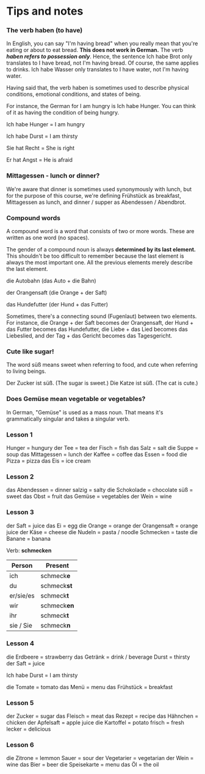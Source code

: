 # Tips and notes
### The verb haben (to have)

In English, you can say "I'm having bread" when you really mean that you're eating or about to eat bread. **This does not work in German.** The verb **_haben refers to possession only_**. Hence, the sentence Ich habe Brot only translates to I have bread, not I'm having bread. Of course, the same applies to drinks. Ich habe Wasser only translates to I have water, not I'm having water.

Having said that, the verb haben is sometimes used to describe physical conditions, emotional conditions, and states of being.

For instance, the German for I am hungry is Ich habe Hunger. You can think of it as having the condition of being hungry.

Ich habe Hunger = I am hungry

Ich habe Durst = I am thirsty

Sie hat Recht = She is right

Er hat Angst = He is afraid

### Mittagessen - lunch or dinner?

We're aware that dinner is sometimes used synonymously with lunch, but for the purpose of this course, we're defining Frühstück as breakfast, Mittagessen as lunch, and dinner / supper as Abendessen / Abendbrot.

### Compound words

A compound word is a word that consists of two or more words. These are written as one word (no spaces).

The gender of a compound noun is always **determined by its last element.** This shouldn't be too difficult to remember because the last element is always the most important one. All the previous elements merely describe the last element.

die Autobahn (das Auto + die Bahn)

der Orangensaft (die Orange + der Saft)

das Hundefutter (der Hund + das Futter)

Sometimes, there's a connecting sound (Fugenlaut) between two elements. For instance, die Orange + der Saft becomes der Orangensaft, der Hund + das Futter becomes das Hundefutter, die Liebe + das Lied becomes das Liebeslied, and der Tag + das Gericht becomes das Tagesgericht.

### Cute like sugar!

The word süß means sweet when referring to food, and cute when referring to living beings.

Der Zucker ist süß. (The sugar is sweet.)
Die Katze ist süß. (The cat is cute.)

### Does Gemüse mean vegetable or vegetables?

In German, "Gemüse" is used as a mass noun. That means it's grammatically singular and takes a singular verb.

### Lesson 1
Hunger = hungury
der Tee = tea
der Fisch = fish
das Salz = salt
die Suppe = soup
das Mittagessen = lunch
der Kaffee = coffee
das Essen = food
die Pizza = pizza
das Eis = ice cream

### Lesson 2
das Abendessen = dinner
salzig = salty
die Schokolade = chocolate
süß = sweet
das Obst = fruit
das Gemüse = vegetables
der Wein = wine

### Lesson 3
der Saft = juice
das Ei = egg
die Orange = orange
der Orangensaft = orange juice
der Käse = cheese
die Nudeln = pasta / noodle
Schmecken = taste
die Banane = banana

Verb: **schmecken**

|   Person  |    Present  |
| --------- | ----------- |
| ich       | schmeck**e**  |
| du        | schmeck**st**  |
| er/sie/es | schmeck**t**  |
| wir       | schmeck**en**  |
| ihr       | schmeck**t**  |
| sie / Sie | schmeck**n** |

### Lesson 4
die Erdbeere = strawberry
das Getränk = drink / beverage
Durst = thirsty
der Saft = juice

Ich habe Durst = I am thirsty

die Tomate = tomato
das Menü = menu
das Frühstück = breakfast

### Lesson 5
der Zucker = sugar
das Fleisch = meat
das Rezept = recipe
das Hähnchen = chicken
der Apfelsaft = apple juice
die Kartoffel = potato
frisch = fresh
lecker = delicious

### Lesson 6
die Zitrone = lemmon
Sauer = sour
der Vegetarier = vegetarian
der Wein = wine
das Bier = beer
die Speisekarte = menu
das Öl = the oil




